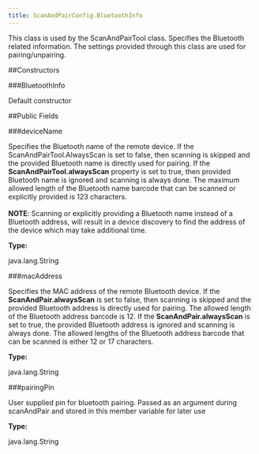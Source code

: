 ```yaml
---
title: ScanAndPairConfig.BluetoothInfo
---
```


This class is used by the ScanAndPairTool class. Specifies the Bluetooth related 
 information. The settings provided through this class are used for pairing/unpairing.

##Constructors

###BluetoothInfo

Default constructor

##Public Fields

###deviceName

Specifies the Bluetooth name of the remote device. If the ScanAndPairTool.AlwaysScan 
 is set to false, then scanning is skipped and the provided Bluetooth name is directly 
 used for pairing. If the <b>ScanAndPairTool.alwaysScan</b> property is set to true, then provided 
 Bluetooth name is ignored and scanning is always done. The maximum allowed length of 
 the Bluetooth name barcode that can be scanned or explicitly provided is 123 characters. 
 <br><br>
 <b>NOTE</b>: Scanning or explicitly providing a Bluetooth name instead of a Bluetooth address, will 
 result in a device discovery to find the address of the device which may take additional time.

**Type:**

java.lang.String

###macAddress

Specifies the MAC address of the remote Bluetooth device. If the <b>ScanAndPair.alwaysScan</b> is set to false, 
 then scanning is skipped and the provided Bluetooth address is directly used for pairing. The allowed 
 length of the Bluetooth address barcode is 12. If the <b>ScanAndPair.alwaysScan</b> is set to true, the 
 provided Bluetooth address is ignored and scanning is always done. The allowed lengths of the Bluetooth 
 address barcode that can be scanned is either 12 or 17 characters.

**Type:**

java.lang.String

###pairingPin

User supplied pin for bluetooth pairing. Passed as an argument during scanAndPair and stored in this member
 variable for later use

**Type:**

java.lang.String


